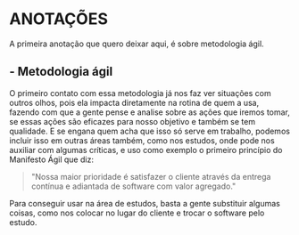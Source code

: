 # ANOTAÇÕES

A primeira anotação que quero deixar aqui, é sobre metodologia ágil.


## - Metodologia ágil

O primeiro contato com essa metodologia já nos faz ver situações com outros olhos, pois ela impacta diretamente na rotina de quem a usa, fazendo com que a gente pense e analise sobre as ações que iremos tomar, se essas ações são eficazes para nosso objetivo e também se tem qualidade. E se engana quem acha que isso só serve em trabalho, podemos incluir isso em outras áreas também, como nos estudos, onde pode nos auxiliar com algumas críticas, e uso como exemplo o primeiro princípio do Manifesto Ágil que diz: 
> "Nossa maior prioridade é satisfazer o cliente através da entrega contínua e adiantada de software com valor agregado."

Para conseguir usar na área de estudos, basta a gente substituir algumas coisas, como nos colocar no lugar do cliente e trocar o software pelo estudo.
